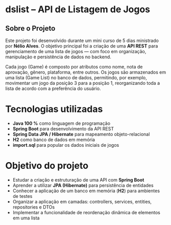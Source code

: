 # dslist – API de Listagem de Jogos

## Sobre o Projeto
Este projeto foi desenvolvido durante um mini curso de 5 dias ministrado por **Nélio Alves**. O objetivo principal foi a criação de uma **API REST** para gerenciamento de uma lista de jogos — com foco em organização, manipulação e persistência de dados no backend.

Cada jogo (Game) é composto por atributos como nome, nota de aprovação, gênero, plataforma, entre outros. Os jogos são armazenados em uma lista (Game List) no banco de dados, permitindo, por exemplo, movimentar um jogo da posição 3 para a posição 1, reorganizando toda a lista de acordo com a preferência do usuário.

# Tecnologias utilizadas
- **Java 100 %** como linguagem de programação
- **Spring Boot** para desenvolvimento da API REST
- **Spring Data JPA / Hibernate** para mapeamento objeto-relacional
- **H2** como banco de dados em memória
- **import.sql** para popular os dados iniciais de jogos

# Objetivo do projeto
- Estudar a criação e estruturação de uma API com **Spring Boot**  
- Aprender a utilizar **JPA (Hibernate)** para persistência de entidades  
- Conhecer a aplicação de um banco em memória (**H2**) para ambientes de testes  
- Organizar a aplicação em camadas: controllers, services, entities, repositories e DTOs  
- Implementar a funcionalidade de reordenação dinâmica de elementos em uma lista
